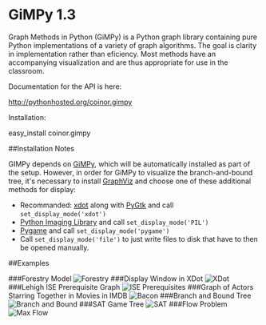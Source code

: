 GiMPy 1.3
=========

Graph Methods in Python (GiMPy) is a Python graph library containing pure
Python implementations of a variety of graph algorithms. The goal is clarity
in implementation rather than eficiency. Most methods have an accompanying
visualization and are thus appropriate for use in the classroom.

Documentation for the API is here:

http://pythonhosted.org/coinor.gimpy

Installation:

easy_install coinor.gimpy

##Installation Notes

GIMPy depends on [GiMPy](https://github.com/coin-or/GiMPy), which will be 
automatically installed as part of the setup. However, in order for GiMPy to
visualize the branch-and-bound tree, it's necessary to install 
[GraphViz](http://www.graphviz.org/Download.php) and choose one of these 
additional methods for display:
  * Recommanded: [xdot](https://pypi.python.org/pypi/xdot) along with 
    [PyGtk](http://www.pygtk.org/) and call `set_display_mode('xdot')`
  * [Python Imaging Library](http://www.pythonware.com/products/pil/) and 
    call `set_display_mode('PIL')`
  * [Pygame](pygame.org) and call `set_display_mode('pygame')`
  * Call `set_display_mode('file')` to just write files to disk that have to
    then be opened manually. 

##Examples

###Forestry Model
![Forestry](https://raw.githubusercontent.com/tkralphs/GiMPy/master/images/forestry.png)
###Display Window in XDot
![XDot](https://raw.githubusercontent.com/tkralphs/GiMPy/master/images/xdot.png)
###Lehigh ISE Prerequisite Graph
![ISE Prerequisites](https://raw.githubusercontent.com/tkralphs/GiMPy/master/images/ISERequirements.png)
###Graph of Actors Starring Together in Movies in IMDB
![Bacon](https://raw.githubusercontent.com/tkralphs/GiMPy/master/images/bacon.png)
###Branch and Bound Tree
![Branch and Bound](https://raw.githubusercontent.com/tkralphs/GrUMPy/master/images/BranchAndBound.png)
###SAT Game Tree
![SAT](https://raw.githubusercontent.com/tkralphs/GiMPy/master/images/Turing.png)
###Flow Problem
![Max Flow](https://raw.githubusercontent.com/tkralphs/GiMPy/master/images/maxflow.png)

